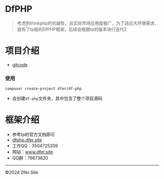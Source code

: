 # DfPHP
> 考虑到thinkphp的优越性，且实际市场应用度极广，为了适应大环境需求，就有了tp版的DfPHP框架，后续会根据tp的版本进行迭代Z

# 项目介绍
- [gitcode](https://gitcode.net/dofun333/dfphp.dfer.site)


### 使用
```
composer create-project dfer/df-php
```
- 会创建`df-php`文件夹，其中包含了整个项目源码


# 框架介绍
- 参考tp的官方文档即可
- [dfphp.dfer.site](http://dfphp.dfer.site)
- 工作QQ：3504725309
- 网站：www.dfer.site
- QQ群：76673820





---
©2024 Dfer.Site


